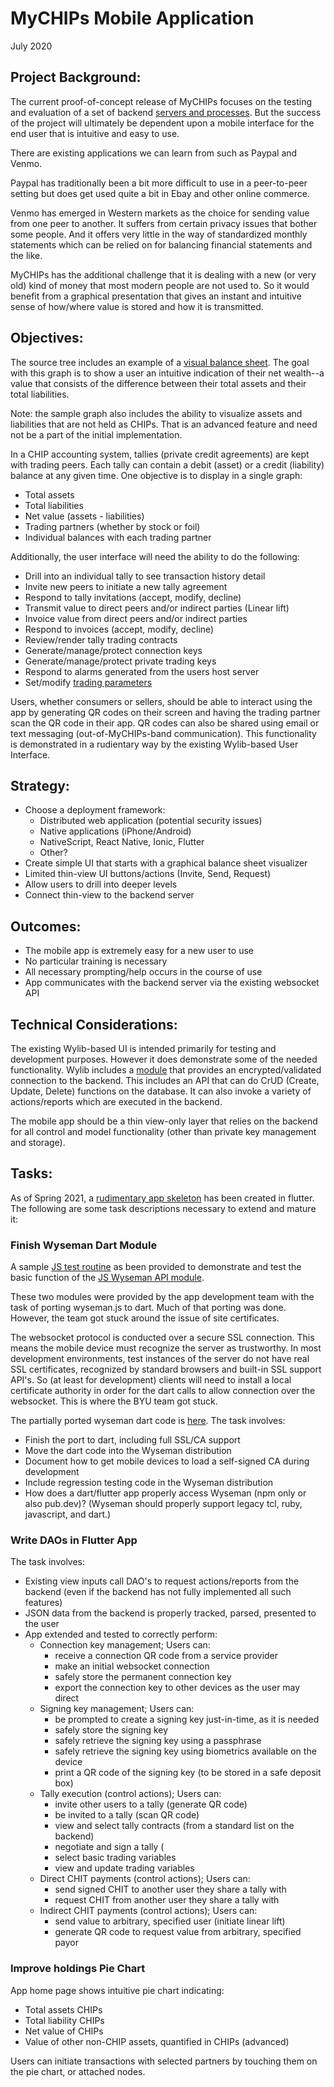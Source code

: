 # MyCHIPs Mobile Application
July 2020

## Project Background:
The current proof-of-concept release of MyCHIPs focuses on the testing and
evaluation of a set of backend [servers and processes](/doc/Scaling.png).
But the success of the project will ultimately be dependent upon a mobile 
interface for the end user that is intuitive and easy to use.

There are existing applications we can learn from such as Paypal and Venmo.

Paypal has traditionally been a bit more difficult to use in a peer-to-peer
setting but does get used quite a bit in Ebay and other online commerce.

Venmo has emerged in Western markets as the choice for sending value from one
peer to another.  It suffers from certain privacy issues that bother some
people.  And it offers very little in the way of standardized monthly statements
which can be relied on for balancing financial statements and the like.

MyCHIPs has the additional challenge that it is dealing with a new (or very old)
kind of money that most modern people are not used to.  So it would benefit from
a graphical presentation that gives an instant and intuitive sense of how/where
value is stored and how it is transmitted.

## Objectives:
The source tree includes an example of a 
[visual balance sheet](/test/visbs/index.html).
The goal with this graph is to show a user an intuitive indication of their net
wealth--a value that consists of the difference between their total assets and
their total liabilities.

Note: the sample graph also includes the ability to visualize assets and
liabilities that are not held as CHIPs.
That is an advanced feature and need not be a part of the initial implementation.

In a CHIP accounting system, tallies (private credit agreements) are kept with
trading peers.  Each tally can contain a debit (asset) or a credit (liability)
balance at any given time.  One objective is to display in a single graph:
- Total assets
- Total liabilities
- Net value (assets - liabilities)
- Trading partners (whether by stock or foil)
- Individual balances with each trading partner

Additionally, the user interface will need the ability to do the following:
- Drill into an individual tally to see transaction history detail
- Invite new peers to initiate a new tally agreement
- Respond to tally invitations (accept, modify, decline)
- Transmit value to direct peers and/or indirect parties (Linear lift)
- Invoice value from direct peers and/or indirect parties
- Respond to invoices (accept, modify, decline)
- Review/render tally trading contracts
- Generate/manage/protect connection keys
- Generate/manage/protect private trading keys
- Respond to alarms generated from the users host server
- Set/modify [trading parameters](/doc/Tallies.md#trading-variables)

Users, whether consumers or sellers, should be able to interact using the app
by generating QR codes on their screen and having the trading partner scan the
QR code in their app.  QR codes can also be shared using email or text 
messaging (out-of-MyCHIPs-band communication).  This functionality is 
demonstrated in a rudientary way by the existing Wylib-based User Interface.

## Strategy:
- Choose a deployment framework:
  - Distributed web application (potential security issues)
  - Native applications (iPhone/Android)
  - NativeScript, React Native, Ionic, Flutter
  - Other?
- Create simple UI that starts with a graphical balance sheet visualizer
- Limited thin-view UI buttons/actions (Invite, Send, Request)
- Allow users to drill into deeper levels
- Connect thin-view to the backend server

## Outcomes:
- The mobile app is extremely easy for a new user to use
- No particular training is necessary
- All necessary prompting/help occurs in the course of use
- App communicates with the backend server via the existing websocket API

## Technical Considerations:
The existing Wylib-based UI is intended primarily for testing and development 
purposes.  However it does demonstrate some of the needed functionality.  Wylib 
includes a 
[module](http://github.com/gotchoices/wyseman/tree/master/lib/wyseman.js) that provides
an encrypted/validated connection to the backend.  This includes an API that
can do CrUD (Create, Update, Delete) functions on the database.  It can also
invoke a variety of actions/reports which are executed in the backend.

The mobile app should be a thin view-only layer that relies on the backend
for all control and model functionality (other than private key management and
storage).

## Tasks:
As of Spring 2021, a [rudimentary app skeleton](app/README.md) has been created 
in flutter.
The following are some task descriptions necessary to extend and mature it:

### Finish Wyseman Dart Module
A sample [JS test routine](/test/sample/entcli) as been provided to demonstrate
and test the basic function of the 
[JS Wyseman API module](http://github.com/gotchoices/wyseman/tree/master/lib/wyseman.js).

These two modules were provided by the app development team with the task of
porting wyseman.js to dart.  Much of that porting was done.  However, the team
got stuck around the issue of site certificates.

The websocket protocol is conducted over a secure SSL connection.  This means
the mobile device must recognize the server as trustworthy.
In most development environments, test instances of the server do not have
real SSL certificates, recognized by standard browsers and built-in SSL support
API's.  So (at least for development) clients will need to install a local 
certificate authority in order for the dart calls to allow connection over the 
websocket.  This is where the BYU team got stuck.

The partially ported wyseman dart code is [here](/app/lib/wyseman/wysemanClient.dart).
The task involves:
- Finish the port to dart, including full SSL/CA support
- Move the dart code into the Wyseman distribution
- Document how to get mobile devices to load a self-signed CA during development
- Include regression testing code in the Wyseman distribution
- How does a dart/flutter app properly access Wyseman (npm only or also pub.dev)?
  (Wyseman should properly support legacy tcl, ruby, javascript, and dart.)

### Write DAOs in Flutter App
The task involves:
- Existing view inputs call DAO's to request actions/reports from the backend
  (even if the backend has not fully implemented all such features)
- JSON data from the backend is properly tracked, parsed, presented to the user
- App extended and tested to correctly perform:
  - Connection key management; Users can:
    - receive a connection QR code from a service provider
    - make an initial websocket connection
    - safely store the permanent connection key
    - export the connection key to other devices as the user may direct
  - Signing key management; Users can:
    - be prompted to create a signing key just-in-time, as it is needed
    - safely store the signing key
    - safely retrieve the signing key using a passphrase
    - safely retrieve the signing key using biometrics available on the device
    - print a QR code of the signing key (to be stored in a safe deposit box)
  - Tally execution (control actions); Users can:
    - invite other users to a tally (generate QR code)
    - be invited to a tally (scan QR code)
    - view and select tally contracts (from a standard list on the backend)
    - negotiate and sign a tally (
    - select basic trading variables
    - view and update trading variables
  - Direct CHIT payments (control actions); Users can:
    - send signed CHIT to another user they share a tally with
    - request CHIT from another user they share a tally with
  - Indirect CHIT payments (control actions); Users can:
    - send value to arbitrary, specified user (initiate linear lift)
    - generate QR code to request value from arbitrary, specified payor

### Improve holdings Pie Chart
App home page shows intuitive pie chart indicating:
- Total assets CHIPs
- Total liability CHIPs
- Net value of CHIPs
- Value of other non-CHIP assets, quantified in CHIPs (advanced)

Users can initiate transactions with selected partners by touching them
on the pie chart, or attached nodes.
